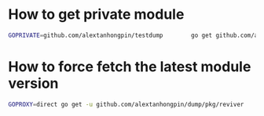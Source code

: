 # How to get private module

```bash
GOPRIVATE=github.com/alextanhongpin/testdump        go get github.com/alextanhongpin/testdump/httpdump
```

# How to force fetch the latest module version
```bash
GOPROXY=direct go get -u github.com/alextanhongpin/dump/pkg/reviver
```
